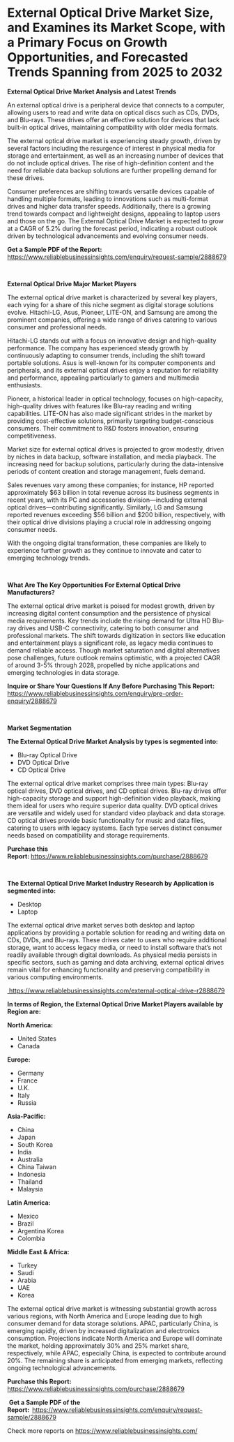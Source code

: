 <p><h1>External Optical Drive Market Size, and Examines its Market Scope, with a Primary Focus on Growth Opportunities, and Forecasted Trends Spanning from 2025 to 2032</h1></p><p><strong>External Optical Drive Market Analysis and Latest Trends</strong></p>
<p><p>An external optical drive is a peripheral device that connects to a computer, allowing users to read and write data on optical discs such as CDs, DVDs, and Blu-rays. These drives offer an effective solution for devices that lack built-in optical drives, maintaining compatibility with older media formats. </p><p>The external optical drive market is experiencing steady growth, driven by several factors including the resurgence of interest in physical media for storage and entertainment, as well as an increasing number of devices that do not include optical drives. The rise of high-definition content and the need for reliable data backup solutions are further propelling demand for these drives. </p><p>Consumer preferences are shifting towards versatile devices capable of handling multiple formats, leading to innovations such as multi-format drives and higher data transfer speeds. Additionally, there is a growing trend towards compact and lightweight designs, appealing to laptop users and those on the go. The External Optical Drive Market is expected to grow at a CAGR of 5.2% during the forecast period, indicating a robust outlook driven by technological advancements and evolving consumer needs.</p></p>
<p><strong>Get a Sample PDF of the Report:&nbsp;</strong> <a href="https://www.reliablebusinessinsights.com/enquiry/request-sample/2888679?utm_campaign=3517&utm_medium=2&utm_source=Github&utm_content=ia&utm_term=14032025&utm_id=external-optical-drive">https://www.reliablebusinessinsights.com/enquiry/request-sample/2888679</a></p>
<p>&nbsp;</p>
<p><strong>External Optical Drive Major Market Players</strong></p>
<p><p>The external optical drive market is characterized by several key players, each vying for a share of this niche segment as digital storage solutions evolve. Hitachi-LG, Asus, Pioneer, LITE-ON, and Samsung are among the prominent companies, offering a wide range of drives catering to various consumer and professional needs.</p><p>Hitachi-LG stands out with a focus on innovative design and high-quality performance. The company has experienced steady growth by continuously adapting to consumer trends, including the shift toward portable solutions. Asus is well-known for its computer components and peripherals, and its external optical drives enjoy a reputation for reliability and performance, appealing particularly to gamers and multimedia enthusiasts.</p><p>Pioneer, a historical leader in optical technology, focuses on high-capacity, high-quality drives with features like Blu-ray reading and writing capabilities. LITE-ON has also made significant strides in the market by providing cost-effective solutions, primarily targeting budget-conscious consumers. Their commitment to R&D fosters innovation, ensuring competitiveness.</p><p>Market size for external optical drives is projected to grow modestly, driven by niches in data backup, software installation, and media playback. The increasing need for backup solutions, particularly during the data-intensive periods of content creation and storage management, fuels demand. </p><p>Sales revenues vary among these companies; for instance, HP reported approximately $63 billion in total revenue across its business segments in recent years, with its PC and accessories division—including external optical drives—contributing significantly. Similarly, LG and Samsung reported revenues exceeding $56 billion and $200 billion, respectively, with their optical drive divisions playing a crucial role in addressing ongoing consumer needs.</p><p>With the ongoing digital transformation, these companies are likely to experience further growth as they continue to innovate and cater to emerging technology trends.</p></p>
<p>&nbsp;</p>
<p><strong>What Are The Key Opportunities For External Optical Drive Manufacturers?</strong></p>
<p><p>The external optical drive market is poised for modest growth, driven by increasing digital content consumption and the persistence of physical media requirements. Key trends include the rising demand for Ultra HD Blu-ray drives and USB-C connectivity, catering to both consumer and professional markets. The shift towards digitization in sectors like education and entertainment plays a significant role, as legacy media continues to demand reliable access. Though market saturation and digital alternatives pose challenges, future outlook remains optimistic, with a projected CAGR of around 3-5% through 2028, propelled by niche applications and emerging technologies in data storage.</p></p>
<p><strong>Inquire or Share Your Questions If Any Before Purchasing This Report:</strong> <a href="https://www.reliablebusinessinsights.com/enquiry/pre-order-enquiry/2888679?utm_campaign=3517&utm_medium=2&utm_source=Github&utm_content=ia&utm_term=14032025&utm_id=external-optical-drive">https://www.reliablebusinessinsights.com/enquiry/pre-order-enquiry/2888679</a></p>
<p>&nbsp;</p>
<p><strong>Market Segmentation</strong></p>
<p><strong>The External Optical Drive Market Analysis by types is segmented into:</strong></p>
<p><ul><li>Blu-ray Optical Drive</li><li>DVD Optical Drive</li><li>CD Optical Drive</li></ul></p>
<p><p>The external optical drive market comprises three main types: Blu-ray optical drives, DVD optical drives, and CD optical drives. Blu-ray drives offer high-capacity storage and support high-definition video playback, making them ideal for users who require superior data quality. DVD optical drives are versatile and widely used for standard video playback and data storage. CD optical drives provide basic functionality for music and data files, catering to users with legacy systems. Each type serves distinct consumer needs based on compatibility and storage requirements.</p></p>
<p><strong>Purchase this Report:&nbsp;</strong><a href="https://www.reliablebusinessinsights.com/purchase/2888679?utm_campaign=3517&utm_medium=2&utm_source=Github&utm_content=ia&utm_term=14032025&utm_id=external-optical-drive">https://www.reliablebusinessinsights.com/purchase/2888679</a></p>
<p>&nbsp;</p>
<p><strong>The External Optical Drive Market Industry Research by Application is segmented into:</strong></p>
<p><ul><li>Desktop</li><li>Laptop</li></ul></p>
<p><p>The external optical drive market serves both desktop and laptop applications by providing a portable solution for reading and writing data on CDs, DVDs, and Blu-rays. These drives cater to users who require additional storage, want to access legacy media, or need to install software that’s not readily available through digital downloads. As physical media persists in specific sectors, such as gaming and data archiving, external optical drives remain vital for enhancing functionality and preserving compatibility in various computing environments.</p></p>
<p><a href="https://www.reliablebusinessinsights.com/external-optical-drive-r2888679?utm_campaign=3517&utm_medium=2&utm_source=Github&utm_content=ia&utm_term=14032025&utm_id=external-optical-drive">&nbsp;https://www.reliablebusinessinsights.com/external-optical-drive-r2888679</a></p>
<p><strong>In terms of Region, the External Optical Drive Market Players available by Region are:</strong></p>
<p>
    <p> <strong> North America: </strong>
        <ul>
            <li>United States</li>
            <li>Canada</li>
        </ul>
        </p> 
    <p> <strong> Europe: </strong>
        <ul>
            <li>Germany</li>
            <li>France</li>
            <li>U.K.</li>
            <li>Italy</li>
            <li>Russia</li>
        </ul>
        </p> 
    <p> <strong> Asia-Pacific: </strong>
        <ul>
            <li>China</li>
            <li>Japan</li>
            <li>South Korea</li>
            <li>India</li>
            <li>Australia</li>
            <li>China Taiwan</li>
            <li>Indonesia</li>
            <li>Thailand</li>
            <li>Malaysia</li>
        </ul>
        </p> 
    <p> <strong> Latin America: </strong>
        <ul>
            <li>Mexico</li>
            <li>Brazil</li>
            <li>Argentina Korea</li>
            <li>Colombia</li>
        </ul>
        </p> 
    <p> <strong> Middle East & Africa: </strong>
        <ul>
            <li>Turkey</li>
            <li>Saudi</li>
            <li>Arabia</li>
            <li>UAE</li>
            <li>Korea</li>
        </ul>
    </p>
    </p>
<p><p>The external optical drive market is witnessing substantial growth across various regions, with North America and Europe leading due to high consumer demand for data storage solutions. APAC, particularly China, is emerging rapidly, driven by increased digitalization and electronics consumption. Projections indicate North America and Europe will dominate the market, holding approximately 30% and 25% market share, respectively, while APAC, especially China, is expected to contribute around 20%. The remaining share is anticipated from emerging markets, reflecting ongoing technological advancements.</p></p>
<p><strong>Purchase this Report: </strong><a href="https://www.reliablebusinessinsights.com/purchase/2888679?utm_campaign=3517&utm_medium=2&utm_source=Github&utm_content=ia&utm_term=14032025&utm_id=external-optical-drive">https://www.reliablebusinessinsights.com/purchase/2888679</a></p>
<p>&nbsp;<strong>Get a Sample PDF of the Report:&nbsp;&nbsp;</strong><a href="https://www.reliablebusinessinsights.com/enquiry/request-sample/2888679?utm_campaign=3517&utm_medium=2&utm_source=Github&utm_content=ia&utm_term=14032025&utm_id=external-optical-drive">https://www.reliablebusinessinsights.com/enquiry/request-sample/2888679</a></p>
<p><strong></strong></p>
<p>Check more reports on <a href="https://www.reliablebusinessinsights.com/?utm_campaign=3517&utm_medium=2&utm_source=Github&utm_content=ia&utm_term=14032025&utm_id=external-optical-drive">https://www.reliablebusinessinsights.com/</a></p>
